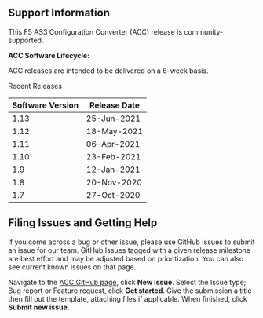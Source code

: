 ## Support Information

This F5 AS3 Configuration Converter (ACC) release is community-supported.

**ACC Software Lifecycle:**

ACC releases are intended to be delivered on a 6-week basis.


Recent Releases

| Software Version | Release Date        |
| ---------------- | ------------------- |
| 1.13             | 25-Jun-2021         |
| 1.12             | 18-May-2021         |
| 1.11             | 06-Apr-2021         |
| 1.10             | 23-Feb-2021         |
| 1.9              | 12-Jan-2021         |
| 1.8              | 20-Nov-2020         |
| 1.7              | 27-Oct-2020         |


## Filing Issues and Getting Help

If you come across a bug or other issue, please use GitHub Issues to submit an issue for our team.
GitHub Issues tagged with a given release milestone are best effort and may be adjusted based on prioritization.
You can also see current known issues on that page.

Navigate to the [ACC GitHub page](https://github.com/f5devcentral/f5-as3-config-converter/issues), click **New Issue**.
Select the Issue type; Bug report or Feature request, click **Get started**.
Give the submission a title then fill out the template, attaching files if applicable.
When finished, click **Submit new issue**.